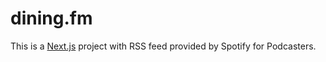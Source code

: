 # dining.fm

This is a [Next.js](https://nextjs.org/) project with RSS feed provided by Spotify for Podcasters.
